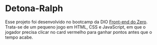 # Detona-Ralph
 
<p>
Esse projeto foi desenvolvido no bootcamp da DIO <a href="https://web.dio.me/track/coding-future-front-end-do-zero">Front-end do Zero</a>. Trata-se de um pequeno jogo em HTML, CSS e JavaScript, em que o jogador precisa clicar no card vermelho para ganhar pontos antes que o tempo acabe.
</p>
